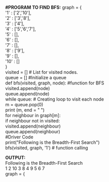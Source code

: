 **#PROGRAM TO FIND BFS:**
graph = {<br>
'1' : ['2','10'],<br>
'2' : ['3','8'],<br>
'3' : ['4'],<br>
'4' : ['5','6','7'],<br>
'5' : [],<br>
'6' : [],<br>
'7' : [],<br>
'8' : ['9'],<br>
'9' : [],<br>
'10' : []<br>
}<br>
visited = [] # List for visited nodes.<br>
queue = []     #Initialize a queue<br>
def bfs(visited, graph, node): #function for BFS<br>
  visited.append(node)<br>
  queue.append(node)<br>
   while queue:          # Creating loop to visit each node<br>
    m = queue.pop(0) <br>
    print (m, end = " ")<br>
     for neighbour in graph[m]:<br>
      if neighbour not in visited:<br>
        visited.append(neighbour)<br>
        queue.append(neighbour)<br>
#Driver Code<br>
print("Following is the Breadth-First Search")<br>
bfs(visited, graph, '1')    # function calling<br>

**OUTPUT:**<br>
Following is the Breadth-First Search<br>
1 2 10 3 8 4 9 5 6 7 <br>
graph = {<br>

